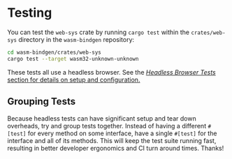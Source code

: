 # Testing

You can test the `web-sys` crate by running `cargo test` within the
`crates/web-sys` directory in the `wasm-bindgen` repository:

```sh
cd wasm-bindgen/crates/web-sys
cargo test --target wasm32-unknown-unknown
```

These tests all use a headless browser. See the [*Headless Browser
Tests* section for details on setup and
configuration.](../contributing.html#headless-browser-tests)

## Grouping Tests

Because headless tests can have significant setup and tear down overheads, try
and group tests together. Instead of having a different `#[test]` for every
method on some interface, have a single `#[test]` for the interface and all of
its methods. This will keep the test suite running fast, resulting in better
developer ergonomics and CI turn around times. Thanks!
